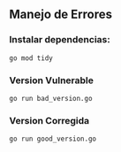 ## Manejo de Errores

### Instalar dependencias:

```
go mod tidy
```

### Version Vulnerable
```
go run bad_version.go
```
### Version Corregida
```
go run good_version.go
```

